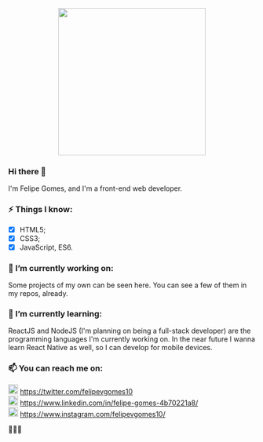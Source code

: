 <div style="text-align:center"><img src="https://media.giphy.com/media/h408T6Y5GfmXBKW62l/giphy.gif" height="300px" width="300px" /></div>

### Hi there 👋
I'm Felipe Gomes, and I'm a front-end web developer.

### ⚡ Things I know:
- [x] HTML5;
- [x] CSS3;
- [x] JavaScript, ES6.

### 🔭 I’m currently working on: 
Some projects of my own can be seen here. You can see a few of them in my repos, already.

### 🌱 I’m currently learning:
ReactJS and NodeJS (I'm planning on being a full-stack developer) are the programming languages I'm currently working on. In the near future I wanna learn React Native as well, so I can develop for mobile devices.

### 📫 You can reach me on:
<img src="https://i1.wp.com/openvisualfx.com/wp-content/uploads/2019/10/pnglot.com-twitter-bird-logo-png-139932.png?resize=1024%2C1024&ssl=1" height="20px" width="20px"> https://twitter.com/felipevgomes10 <br>
<img src="https://img2.gratispng.com/20180529/str/kisspng-linkedin-computer-icons-logo-professional-network-social-networks-5b0d65b29ec943.2054111815276046586504.jpg" height="20px" width="20px"> https://www.linkedin.com/in/felipe-gomes-4b70221a8/ <br>
<img src="https://i.pinimg.com/originals/a2/5f/4f/a25f4f58938bbe61357ebca42d23866f.png" height="20px" width="20px"> https://www.instagram.com/felipevgomes10/ <br>

👋👋👋
